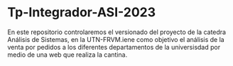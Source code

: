 # Tp-Integrador-ASI-2023
En este repositorio controlaremos el versionado del proyecto de la catedra Análisis de Sistemas, en la UTN-FRVM.iene como objetivo el análisis de la venta por pedidos a los diferentes departamentos de la universisdad por medio de una web que realiza la cantina. 
